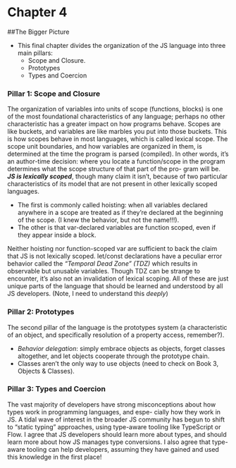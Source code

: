 # Chapter 4

##The Bigger Picture

- This final chapter divides the organization of the JS language into three main pillars:
  - Scope and Closure.
  - Prototypes
  - Types and Coercion

### Pillar 1: Scope and Closure

The organization of variables into units of scope (functions, blocks) is one of the most foundational characteristics of any language; perhaps no other characteristic has a greater impact on how programs behave.
Scopes are like buckets, and variables are like marbles you put into those buckets.
This is how scopes behave in most languages, which is called lexical scope. The scope unit boundaries, and how variables are organized in them, is determined at the time the program is parsed (compiled).
In other words, it’s an author-time decision: where you locate a function/scope in the program determines what the scope structure of that part of the pro- gram will be.
**_JS is lexically scoped_**, though many claim it isn’t, because of two particular characteristics of its model that are not present in other lexically scoped languages.

- The first is commonly called hoisting: when all variables declared anywhere in a scope are treated as if they’re declared at the beginning of the scope. (I knew the behavior, but not the name!!!).
- The other is that var-declared variables are function scoped, even if they appear inside a block.

Neither hoisting nor function-scoped var are sufficient to back the claim that JS is not lexically scoped. let/const declarations have a peculiar error behavior called the _“Temporal Dead Zone” (TDZ)_ which results in observable but unusable variables. Though TDZ can be strange to encounter, it’s also not an invalidation of lexical scoping. All of these are just unique parts of the language that should be learned and understood by all JS developers. (Note, I need to understand this _deeply_)

### Pillar 2: Prototypes

The second pillar of the language is the prototypes system (a characteristic of an object, and specifically resolution of a property access, remember?).

- _Behavior delegation_: simply embrace objects as objects, forget classes altogether, and let objects cooperate through the prototype chain.
- Classes aren’t the only way to use objects (need to check on Book 3, Objects & Classes).

### Pillar 3: Types and Coercion

The vast majority of developers have strong misconceptions about how types work in programming languages, and espe- cially how they work in JS. A tidal wave of interest in the broader JS community has begun to shift to “static typing” approaches, using type-aware tooling like TypeScript or Flow.
I agree that JS developers should learn more about types, and should learn more about how JS manages type conversions. I also agree that type-aware tooling can help developers, assuming they have gained and used this knowledge in the first place!
